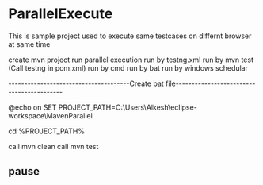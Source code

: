 # ParallelExecute

This is sample project used to execute same testcases on differnt browser at same time



create mvn project
run parallel execution
run by testng.xml
run by mvn test (Call testng in pom.xml)
run by cmd
run by bat
run by windows schedular

--------------------------------------Create bat file------------------------------------------


@echo on
SET PROJECT_PATH=C:\Users\Alkesh\eclipse-workspace\MavenParallel

cd  %PROJECT_PATH%

call mvn clean
call mvn test

pause
-------------------------------------------------------------------------------------------------

